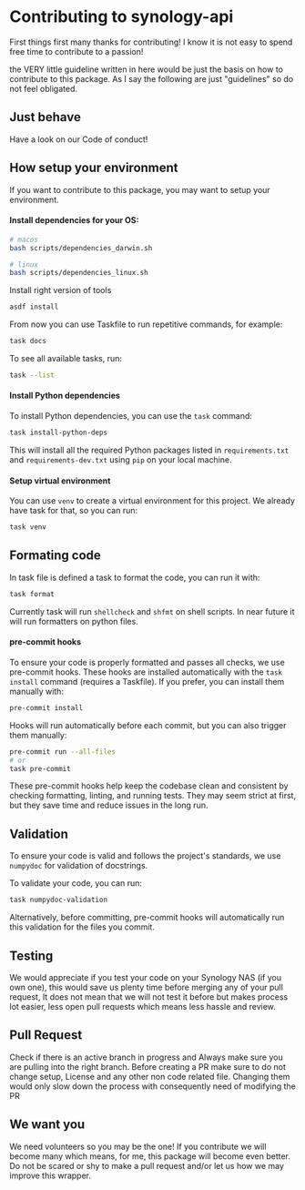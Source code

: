 # Contributing to synology-api

First things first many thanks for contributing!
I know it is not easy to spend free time to contribute to a passion!

the VERY little guideline written in here would be just the basis on how to contribute to this package.
As I say the following are just "guidelines" so do not feel obligated.

## Just behave

Have a look on our Code of conduct!

## How setup your environment

If you want to contribute to this package, you may want to setup your environment.

#### Install dependencies for your OS:
```bash
# macos
bash scripts/dependencies_darwin.sh

# linux
bash scripts/dependencies_linux.sh
```

Install right version of tools
```bash
asdf install
```

From now you can use Taskfile to run repetitive commands, for example:
```bash
task docs
```
To see all available tasks, run:
```bash
task --list
```

#### Install Python dependencies

To install Python dependencies, you can use the `task` command:
```bash
task install-python-deps
```
This will install all the required Python packages listed in `requirements.txt` and `requirements-dev.txt` using `pip` on your local machine.

#### Setup virtual environment

You can use `venv` to create a virtual environment for this project.
We already have task for that, so you can run:
```bash
task venv
```


## Formating code

In task file is defined a task to format the code, you can run it with:
```bash
task format
```
Currently task will run `shellcheck` and `shfmt` on shell scripts. In near future it will run formatters on python files.


#### pre-commit hooks

To ensure your code is properly formatted and passes all checks, we use pre-commit hooks.
These hooks are installed automatically with the `task install` command (requires a Taskfile).
If you prefer, you can install them manually with:
```bash
pre-commit install
```

Hooks will run automatically before each commit, but you can also trigger them manually:
```bash
pre-commit run --all-files
# or
task pre-commit
```

These pre-commit hooks help keep the codebase clean and consistent by checking formatting, linting, and running tests.
They may seem strict at first, but they save time and reduce issues in the long run.

## Validation

To ensure your code is valid and follows the project's standards, we use `numpydoc` for validation of docstrings.

To validate your code, you can run:
```bash
task numpydoc-validation
```

Alternatively, before committing, pre-commit hooks will automatically run this validation for the files you commit.

## Testing

We would appreciate if you test your code on your Synology NAS (if you own one),
this would save us plenty time before merging any of your pull request,
It does not mean that we will not test it before but makes process lot easier,
less open pull requests which means less hassle and review.

## Pull Request

Check if there is an active branch in progress and Always make sure you are pulling into the right branch.
Before creating a PR make sure to do not change setup, License and any other non code related file.
Changing them would only slow down the process with consequently need of modifying the PR

## We want you

We need volunteers so you may be the one!
If you contribute we will become many which means, for me, this package will become even better.
Do not be scared or shy to make a pull request and/or let us how we may improve this wrapper.
